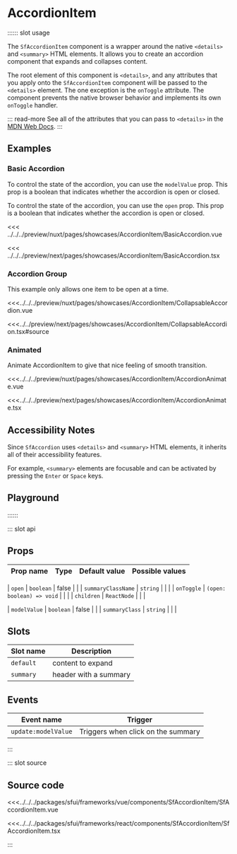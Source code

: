 # AccordionItem

:::::: slot usage

The `SfAccordionItem` component is a wrapper around the native `<details>` and `<summary>` HTML elements. It allows you to create an accordion component that expands and collapses content.

The root element of this component is `<details>`, and any attributes that you apply onto the `SfAccordionItem` component will be passed to the `<details>` element. The one exception is the `onToggle` attribute. The component prevents the native browser behavior and implements its own `onToggle` handler.

::: read-more
See all of the attributes that you can pass to `<details>` in the [MDN Web Docs](https://developer.mozilla.org/en-US/docs/Web/HTML/Element/details).
:::

## Examples

### Basic Accordion

<!-- vue -->
To control the state of the accordion, you can use the `modelValue` prop. This prop is a boolean that indicates whether the accordion is open or closed.
<!-- end vue -->
<!-- react -->
To control the state of the accordion, you can use the `open` prop. This prop is a boolean that indicates whether the accordion is open or closed.
<!-- end react -->


<Showcase showcase-name="AccordionItem/BasicAccordion" style="min-height:400px">

<!-- vue -->
<<< ../../../preview/nuxt/pages/showcases/AccordionItem/BasicAccordion.vue
<!-- end vue -->
<!-- react -->
<<< ../../../preview/next/pages/showcases/AccordionItem/BasicAccordion.tsx
<!-- end react -->

</Showcase>

### Accordion Group

This example only allows one item to be open at a time.

<Showcase showcase-name="AccordionItem/CollapsableAccordion" style="min-height:400px">

<!-- vue -->
<<<../../../preview/nuxt/pages/showcases/AccordionItem/CollapsableAccordion.vue
<!-- end vue -->
<!-- react -->
<<<../../preview/next/pages/showcases/AccordionItem/CollapsableAccordion.tsx#source
<!-- end react -->

</Showcase>

### Animated

Animate AccordionItem to give that nice feeling of smooth transition.

<Showcase showcase-name="AccordionItem/AccordionAnimate" style="min-height:400px">

<!-- vue -->
<<<../../../preview/nuxt/pages/showcases/AccordionItem/AccordionAnimate.vue
<!-- end vue -->
<!-- react -->
<<<../../../preview/next/pages/showcases/AccordionItem/AccordionAnimate.tsx
<!-- end react -->

</Showcase>

## Accessibility Notes

Since `SfAccordion` uses `<details>` and `<summary>` HTML elements, it inherits all of their accessibility features.

For example, `<summary>` elements are focusable and can be activated by pressing the `Enter` or `Space` keys.

## Playground

<Generate />

::::::

::: slot api

## Props

| Prop name         | Type                      | Default value | Possible values |
| ----------------- | ------------------------- | ------------- | --------------- |
<!-- react -->
| `open`              | `boolean`                 | false         |                 |
| `summaryClassName`  | `string`                  |               |                 |
| `onToggle`          | `(open: boolean) => void` |               |                 |
| `children`          | `ReactNode`               |               |                 |
<!-- end react -->
<!-- vue -->
| `modelValue`        | `boolean`                 | false         |                 |
| `summaryClass`      | `string`                  |               |                 |
<!-- end vue -->

<!-- vue -->
## Slots

| Slot name | Description           |
| --------- | --------------------- |
| `default`   | content to expand     |
| `summary`   | header with a summary |

## Events

| Event name            | Trigger                            |
| --------------------- | ---------------------------------- |
| `update:modelValue`     | Triggers when click on the summary |
<!-- end vue -->

:::

::: slot source

## Source code

<!-- vue -->
<<<../../../packages/sfui/frameworks/vue/components/SfAccordionItem/SfAccordionItem.vue
<!-- end vue -->
<!-- react -->
<<<../../../packages/sfui/frameworks/react/components/SfAccordionItem/SfAccordionItem.tsx
<!-- end react -->

:::
